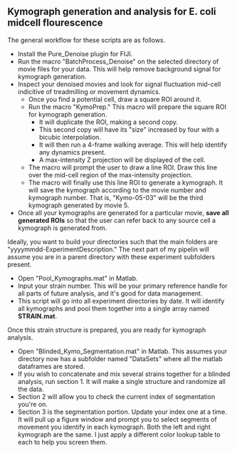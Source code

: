 ## Kymograph generation and analysis for E. coli midcell flourescence

The general workflow for these scripts are as follows.
- Install the Pure_Denoise plugin for FIJI.
- Run the macro "BatchProcess_Denoise" on the selected directory of movie files for your data. This will help remove background signal for kymograph generation.
- Inspect your denoised movies and look for signal fluctuation mid-cell indicitive of treadmilling or movement dynamics. 
  - Once you find a potential cell, draw a square ROI around it.
  - Run the macro "KymoPrep." This macro will prepare the square ROI for kymograph generation.
    - It will duplicate the ROI, making a second copy.
    - This second copy will have its "size" increased by four with a bicubic interpolation.
    - It will then run a 4-frame walking average. This will help identify any dynamics present.
    - A max-intensity Z projection will be displayed of the cell.
  - The macro will prompt the user to draw a line ROI. Draw this line over the mid-cell region of the max-intensity projection.
  - The macro will finally use this line ROI to generate a kymograph. It will save the kymograph according to the movie number and kymograph number. That is, "Kymo-05-03" will be the third kymograph generated by movie 5.
- Once all your kymographs are generated for a particular movie, **save all generated ROIs** so that the user can refer back to any source cell a kymograph is generated from.


Ideally, you want to build your directories such that the main folders are "yyyymmdd-ExperimentDescription." The next part of my pipelin will assume you are in a parent directory with these experiment subfolders present.
- Open "Pool_Kymographs.mat" in Matlab.
- Input your strain number. This will be your primary reference handle for all parts of future analysis, and it's good for data management.
- This script will go into all experiment directories by date. It will identify all kymographs and pool them together into a single array named **STRAIN.mat**.


Once this strain structure is prepared, you are ready for kymograph analysis. 
- Open "Blinded_Kymo_Segmentation.mat" in Matlab. This assumes your directory now has a subfolder named "DataSets" where all the matlab dataframes are stored.
- If you wish to concatenate and mix several strains together for a blinded analysis, run section 1. It will make a single structure and randomize all the data.
- Section 2 will allow you to check the current index of segmentation you're on. 
- Section 3 is the segmentation portion. Update your index one at a time. It will pull up a figure window and prompt you to select segments of movement you identify in each kymograph. Both the left and right kymograph are the same. I just apply a different color lookup table to each to help you screen them.
